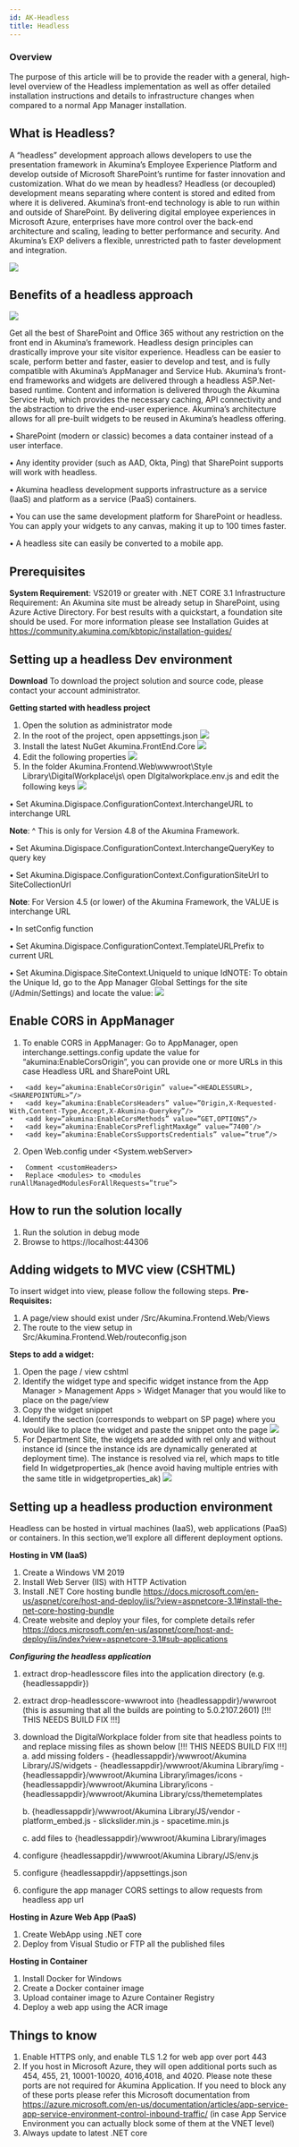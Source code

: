 ```yaml
---
id: AK-Headless
title: Headless
---
```



### Overview

The purpose of this article will be to provide the reader with a general, high-level overview of the Headless implementation as well as offer detailed installation instructions and details to infrastructure changes when compared to a normal App Manager installation.


## What is Headless?

A “headless” development approach allows developers to use the presentation framework in Akumina’s Employee Experience Platform and develop outside of Microsoft SharePoint’s runtime for faster innovation and customization.
What do we mean by headless?
Headless (or decoupled) development means separating where content is stored and edited from where it is delivered.
Akumina’s front-end technology is able to run within and outside of SharePoint. By delivering digital employee experiences in Microsoft Azure, enterprises have more control over the back-end architecture and scaling, leading to better performance and security. And Akumina’s EXP delivers a flexible, unrestricted path to faster development and integration.

![](https://akuminadownloads.blob.core.windows.net/wiki/AkuminaDev/headless_1.png)
 
## Benefits of a headless approach

![](https://akuminadownloads.blob.core.windows.net/wiki/AkuminaDev/headless_2.png)
 
Get all the best of SharePoint and Office 365 without any restriction on the front end in Akumina’s framework. Headless design principles can drastically improve your site visitor experience. Headless can be easier to scale, perform better and faster, easier to develop and test, and is fully compatible with Akumina’s AppManager and Service Hub.
Akumina’s front-end frameworks and widgets are delivered through a headless ASP.Net-based runtime. Content and information is delivered through the Akumina Service Hub, which provides the necessary caching, API connectivity and the abstraction to drive the end-user experience. Akumina’s architecture allows for all pre-built widgets to be reused in Akumina’s headless offering.

•	SharePoint (modern or classic) becomes a data container instead of a user interface.

•	Any identity provider (such as AAD, Okta, Ping) that SharePoint supports will work with headless.

•	Akumina headless development supports infrastructure as a service (IaaS) and platform as a service (PaaS) containers.

•	You can use the same development platform for SharePoint or headless. You can apply your widgets to any canvas, making it up to 100 times faster.

•	A headless site can easily be converted to a mobile app.

## Prerequisites

**System Requirement**: VS2019 or greater with .NET CORE 3.1
Infrastructure Requirement: An Akumina site must be already setup in SharePoint, using Azure Active Directory. For best results with a quickstart, a foundation site should be used.
For more information please see Installation Guides at https://community.akumina.com/kbtopic/installation-guides/

## Setting up a headless Dev environment

**Download**
To download the project solution and source code, please contact your account administrator.

**Getting started with headless project**

1.	Open the solution as administrator mode
2.	In the root of the project, open appsettings.json 
![](https://akuminadownloads.blob.core.windows.net/wiki/AkuminaDev/headless_3.png)
3.  Install the latest NuGet Akumina.FrontEnd.Core
![](https://akuminadownloads.blob.core.windows.net/wiki/AkuminaDev/headless_10.png)
4.	Edit the following properties
![](https://akuminadownloads.blob.core.windows.net/wiki/AkuminaDev/headless_4.png)
5.	In the folder Akumina.Frontend.Web\wwwroot\Style Library\DigitalWorkplace\js\ open DIgitalworkplace.env.js and edit the following keys
![](https://akuminadownloads.blob.core.windows.net/wiki/AkuminaDev/headless_5.png)
 
•	Set Akumina.Digispace.ConfigurationContext.InterchangeURL to interchange URL

**Note**: ^ This is only for Version 4.8 of the Akumina Framework.

•	Set Akumina.Digispace.ConfigurationContext.InterchangeQueryKey to query key

•	Set Akumina.Digispace.ConfigurationContext.ConfigurationSiteUrl to SiteCollectionUrl

**Note**: For Version 4.5 (or lower) of the Akumina Framework, the VALUE is interchange URL

•	In setConfig function

•	Set Akumina.Digispace.ConfigurationContext.TemplateURLPrefix to current URL

•	Set Akumina.Digispace.SiteContext.UniqueId to unique IdNOTE: To obtain the Unique Id, go to the App Manager Global Settings for the site (/Admin/Settings) and locate the value:
![](https://akuminadownloads.blob.core.windows.net/wiki/AkuminaDev/headless_6.png)


## Enable CORS in AppManager
1.	To enable CORS in AppManager: Go to AppManager, open interchange.settings.config update the value for “akumina:EnableCorsOrigin”, you can provide one or more URLs in this case Headless URL and SharePoint URL

```
•	<add key=”akumina:EnableCorsOrigin” value=”<HEADLESSURL>,<SHAREPOINTURL>”/>
•	<add key=”akumina:EnableCorsHeaders” value=”Origin,X-Requested-With,Content-Type,Accept,X-Akumina-Querykey”/>
•	<add key=”akumina:EnableCorsMethods” value=”GET,OPTIONS”/>
•	<add key=”akumina:EnableCorsPreflightMaxAge” value=”7400″/>
•	<add key=”akumina:EnableCorsSupportsCredentials” value=”true”/>
```
2.	Open Web.config under <System.webServer>

```
•	Comment <customHeaders>
•	Replace <modules> to <modules runAllManagedModulesForAllRequests=”true”>
```

## How to run the solution locally
1.	Run the solution in debug mode
2.	Browse to https://localhost:44306

## Adding widgets to MVC view (CSHTML)

To insert widget into view, please follow the following steps.
**Pre-Requisites:**
1.	A page/view should exist under /Src/Akumina.Frontend.Web/Views
2.	The route to the view setup in Src/Akumina.Frontend.Web/routeconfig.json

**Steps to add a widget:**
1.	Open the page / view cshtml
2.	Identify the widget type and specific widget instance from the App Manager > Management Apps > Widget Manager that you would like to place on the page/view
3.	Copy the widget snippet 
4.	Identify the section (corresponds to webpart on SP page) where you would like to place the widget and paste the snippet onto the page
![](https://akuminadownloads.blob.core.windows.net/wiki/AkuminaDev/headless_7.png)
5.	For Department Site, the widgets are added with rel only and without instance id (since the instance ids are dynamically generated at deployment time). The instance is resolved via rel, which maps to title field In widgetproperties_ak (hence avoid having multiple entries with the same title in widgetproperties_ak) 
![](https://akuminadownloads.blob.core.windows.net/wiki/AkuminaDev/headless_8.png)

## Setting up a headless production environment

Headless can be hosted in virtual machines (IaaS), web applications (PaaS) or containers.  In this section,we’ll explore all different deployment options.

**Hosting in VM (IaaS)**
1.	Create a Windows VM 2019
2.	Install Web Server (IIS) with HTTP Activation
3.	Install .NET Core hosting bundle https://docs.microsoft.com/en-us/aspnet/core/host-and-deploy/iis/?view=aspnetcore-3.1#install-the-net-core-hosting-bundle
4.	Create website and deploy your files, for complete details refer https://docs.microsoft.com/en-us/aspnet/core/host-and-deploy/iis/index?view=aspnetcore-3.1#sub-applications

***Configuring the headless application***
1. extract drop-headlesscore files into the application directory (e.g.{headlessappdir})
2. extract drop-headlesscore-wwwroot into {headlessappdir}/wwwroot (this is assuming that all the builds are pointing to 5.0.2107.2601) [!!! THIS NEEDS BUILD FIX !!!] 
3. download the DigitalWorkplace folder from site that headless points to and replace missing files as shown below [!!! THIS NEEDS BUILD FIX !!!]    
    a. add missing folders
        - {headlessappdir}/wwwroot/Akumina Library/JS/widgets
        - {headlessappdir}/wwwroot/Akumina Library/img
        - {headlessappdir}/wwwroot/Akumina Library/images/icons 
        - {headlessappdir}/wwwroot/Akumina Library/icons 
        - {headlessappdir}/wwwroot/Akumina Library/css/themetemplates
                                                                
    b. {headlessappdir}/wwwroot/Akumina Library/JS/vendor 
        - platform_embed.js
        - slickslider.min.js
        - spacetime.min.js
                    
    c. add files to {headlessappdir}/wwwroot/Akumina Library/images    

4. configure {headlessappdir}/wwwroot/Akumina Library/JS/env.js
5. configure {headlessappdir}/appsettings.json
6. configure the app manager CORS settings to allow requests from headless app url

**Hosting in Azure Web App (PaaS)**
1.	Create WebApp using .NET core
2.	Deploy from Visual Studio or FTP all the published files

**Hosting in Container**
1.	Install Docker for Windows
2.	Create a Docker container image
3.	Upload container image to Azure Container Registry
4.	Deploy a web app using the ACR image

## Things to know

1.	Enable HTTPS only, and enable TLS 1.2 for web app over port 443
2.	If you host in Microsoft Azure, they will open additional ports such as 454, 455, 21, 10001-10020, 4016,4018, and 4020. Please note these ports are not required for Akumina Application. If you need to block any of these ports please refer this Microsoft documentation from https://azure.microsoft.com/en-us/documentation/articles/app-service-app-service-environment-control-inbound-traffic/ (in case App Service Environment you can actually block some of them at the VNET level)
3.	Always update to latest .NET core